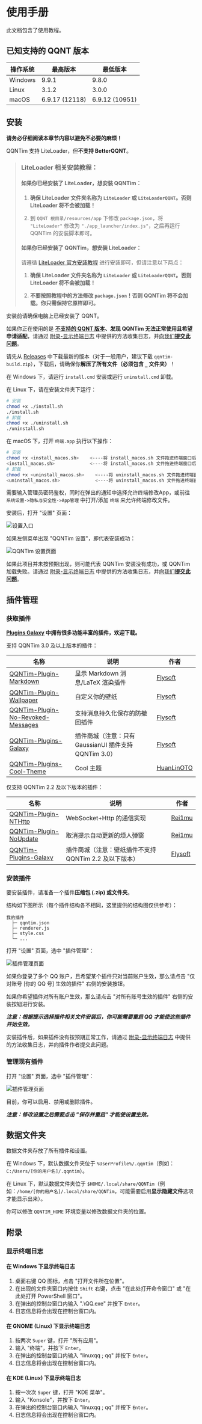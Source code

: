 # 使用手册

此文档包含了使用教程。

## 已知支持的 QQNT 版本

| 操作系统 | 最高版本 | 最低版本 |
| -------- | -------- | -------- |
| Windows  | 9.9.1    | 9.8.0    |
| Linux    | 3.1.2    | 3.0.0    |
| macOS    | 6.9.17 (12118)     | 6.9.12 (10951)     |

## 安装

**请务必仔细阅读本章节内容以避免不必要的麻烦！**

QQNTim 支持 LiteLoader，但**不支持 BetterQQNT**。

> ### LiteLoader 相关安装教程：
>
> #### 如果你已经安装了 LiteLoader，想安装 QQNTim：
>
> 1. **确保 LiteLoader 文件夹名称为 `LiteLoader` 或 `LiteLoaderQQNT`。否则 LiteLoader 将不会被加载！**
>
> 2. 到 `QQNT 根目录/resources/app` 下修改 `package.json`，将 `"LiteLoader"` 修改为 `"./app_launcher/index.js"`，之后再运行 QQNTim 的安装脚本即可。
>
> #### 如果你已经安装了 QQNTim，想安装 LiteLoader：
>
> 请遵循 [LiteLoader 官方安装教程](https://github.com/mo-jinran/LiteLoaderQQNT/blob/main/README.md#安装方法) 进行安装即可，但请注意以下两点：
>
> 1. **确保 LiteLoader 文件夹名称为 `LiteLoader` 或 `LiteLoaderQQNT`。否则 LiteLoader 将不会被加载！**
>
> 2. **不要按照教程中的方法修改 `package.json`！否则 QQNTim 将不会加载。你只需保持它原样即可。**

安装前请确保电脑上已经安装了 QQNT。

如果你正在使用的是 **[不支持的 QQNT 版本](#已知支持的-qqnt-版本)、发现 QQNTim 无法正常使用且希望申请适配**，请通过 [附录-显示终端日志](#显示终端日志) 中提供的方法收集日志，并[向我们**提交此问题**](https://github.com/Flysoft-Studio/QQNTim/issues)。

请先从 [Releases](https://github.com/Flysoft-Studio/QQNTim/releases) 中下载最新的版本（对于一般用户，建议下载 `qqntim-build.zip`），下载后，请确保你**解压了所有文件（必须包含 `_` 文件夹）**！

在 Windows 下，请运行 `install.cmd` 安装或运行 `uninstall.cmd` 卸载。

在 Linux 下，请在安装文件夹下运行：

```bash
# 安装
chmod +x ./install.sh
./install.sh
# 卸载
chmod +x ./uninstall.sh
./uninstall.sh
```
在 macOS 下，打开 `终端.app` 执行以下操作：

```zsh
# 安装
chmod +x <install_macos.sh>    <----将 install_macos.sh 文件拖进终端窗口后按回车运行
<install_macos.sh>             <----将 install_macos.sh 文件拖进终端窗口后按回车运行
# 卸载
chmod +x <uninstall_macos.sh>    <----将 uninstall_macos.sh 文件拖进终端窗口后按回车运行
<uninstall_macos.sh>             <----将 uninstall_macos.sh 文件拖进终端窗口后按回车运行
```
需要输入管理员密码鉴权，同时在弹出的通知中选择允许终端修改App，或前往 `系统设置->隐私与安全性->App管理` 中打开/添加 `终端` 来允许终端修改文件。

安装后，打开 "设置" 页面：

![设置入口](.github/settings-entry.png)

如果左侧菜单出现 "QQNTim 设置"，即代表安装成功：

![QQNTim 设置页面](.github/qqntim-settings-page.png)

如果此项目并未按预期出现，则可能代表 QQNTim 安装没有成功，或 QQNTim 加载失败。请通过 [附录-显示终端日志](#显示终端日志) 中提供的方法收集日志，并[向我们**提交此问题**](https://github.com/Flysoft-Studio/QQNTim/issues)。

## 插件管理

### 获取插件

**[Plugins Galaxy](https://github.com/FlysoftBeta/QQNTim-Plugins-Galaxy) 中拥有很多功能丰富的插件，欢迎下载。**

支持 QQNTim 3.0 及以上版本的插件：

| 名称                                                                                                     | 说明                                                  | 作者                                         |
| -------------------------------------------------------------------------------------------------------- | ----------------------------------------------------- | -------------------------------------------- |
| [QQNTim-Plugin-Markdown](https://github.com/Flysoft-Studio/QQNTim-Plugin-Markdown)                       | 显示 Markdown 消息/LaTeX 渲染插件                     | [Flysoft](https://github.com/Flysoft-Studio) |
| [QQNTim-Plugin-Wallpaper](https://github.com/Flysoft-Studio/QQNTim-Plugin-Wallpaper)                     | 自定义你的壁纸                                        | [Flysoft](https://github.com/Flysoft-Studio) |
| [QQNTim-Plugin-No-Revoked-Messages](https://github.com/Flysoft-Studio/QQNTim-Plugin-No-Revoked-Messages) | 支持消息持久化保存的防撤回插件                        | [Flysoft](https://github.com/Flysoft-Studio) |
| [QQNTim-Plugins-Galaxy](https://github.com/FlysoftBeta/QQNTim-Plugins-Galaxy)                            | 插件商城（注意：只有 GaussianUI 插件支持 QQNTim 3.0） | [Flysoft](https://github.com/Flysoft-Studio) |
| [QQNTim-Plugins-Cool-Theme](https://github.com/HuanLinOTO/QQNTim-Plugin-Cool-Theme) | Cool 主题 | [HuanLinOTO](https://github.com/HuanLinOTO) |

仅支持 QQNTim 2.2 及以下版本的插件：

| 名称                                                                          | 说明                                                   | 作者                                         |
| ----------------------------------------------------------------------------- | ------------------------------------------------------ | -------------------------------------------- |
| [QQNTim-Plugin-NTHttp](https://github.com/Rei1mu/QQNTim-Plugin-NTHttp)        | WebSocket+Http 的通信实现                              | [Rei1mu](https://github.com/Rei1mu)          |
| [QQNTim-Plugin-NoUpdate](https://github.com/Rei1mu/QQNTim-Plugin-NoUpdate)    | 取消提示自动更新的烦人弹窗                             | [Rei1mu](https://github.com/Rei1mu)          |
| [QQNTim-Plugins-Galaxy](https://github.com/FlysoftBeta/QQNTim-Plugins-Galaxy) | 插件商城（注意：壁纸插件不支持 QQNTim 2.2 及以下版本） | [Flysoft](https://github.com/Flysoft-Studio) |

### 安装插件

要安装插件，请准备一个插件**压缩包 (.zip) 或文件夹**。

结构如下图所示（每个插件结构各不相同，这里提供的结构图仅供参考）：

```
我的插件
  ├─ qqntim.json
  ├─ renderer.js
  ├─ style.css
  └─ ...
```

打开 "设置" 页面，选中 "插件管理"：

![插件管理页面](.github/qqntim-plugin-management-page.png)

如果你登录了多个 QQ 账户，且希望某个插件只对当前账户生效，那么请点击 "仅对账号 [你的 QQ 号] 生效的插件" 右侧的安装按钮。

如果你希望插件对所有账户生效，那么请点击 "对所有账号生效的插件" 右侧的安装按钮进行安装。

**_注意：根据提示选择插件相关文件安装后，你可能需要重启 QQ 才能使这些插件开始生效。_**

安装插件后，如果插件没有按预期正常工作，请通过 [附录-显示终端日志](#显示终端日志) 中提供的方法收集日志，并向插件作者提交此问题。

### 管理现有插件

打开 "设置" 页面，选中 "插件管理"：

![插件管理页面](.github/qqntim-plugin-management-page.png)

目前，你可以启用、禁用或删除插件。

**_注意：修改设置之后需要点击 "保存并重启" 才能使设置生效。_**

## 数据文件夹

数据文件夹存放了所有插件和设置。

在 Windows 下，默认数据文件夹位于 `%UserProfile%/.qqntim`（例如：`C:/Users/[你的用户名]/.qqntim`）。

在 Linux 下，默认数据文件夹位于 `$HOME/.local/share/QQNTim`（例如：`/home/[你的用户名]/.local/share/QQNTim`，可能需要启用**显示隐藏文件**选项才能显示出来）。

你可以修改 `QQNTIM_HOME` 环境变量以修改数据文件夹的位置。

## 附录

### 显示终端日志

#### 在 Windows 下显示终端日志

1. 桌面右键 QQ 图标，点击 "打开文件所在位置"。
2. 在出现的文件夹窗口内按住 `Shift` 右键，点击 "在此处打开命令窗口" 或 "在此处打开 PowerShell 窗口"。
3. 在弹出的控制台窗口内输入 ".\QQ.exe" 并按下 `Enter`。
4. 日志信息将会出现在控制台窗口内。

#### 在 GNOME (Linux) 下显示终端日志

1. 按两次 `Super` 键，打开 "所有应用"。
2. 输入 "终端"，并按下 `Enter`。
3. 在弹出的控制台窗口内输入 "linuxqq ; qq" 并按下 `Enter`。
4. 日志信息将会出现在控制台窗口内。

#### 在 KDE (Linux) 下显示终端日志

1. 按一次次 `Super` 键，打开 "KDE 菜单"。
2. 输入 "Konsole"，并按下 `Enter`。
3. 在弹出的控制台窗口内输入 "linuxqq ; qq" 并按下 `Enter`。
4. 日志信息将会出现在控制台窗口内。
